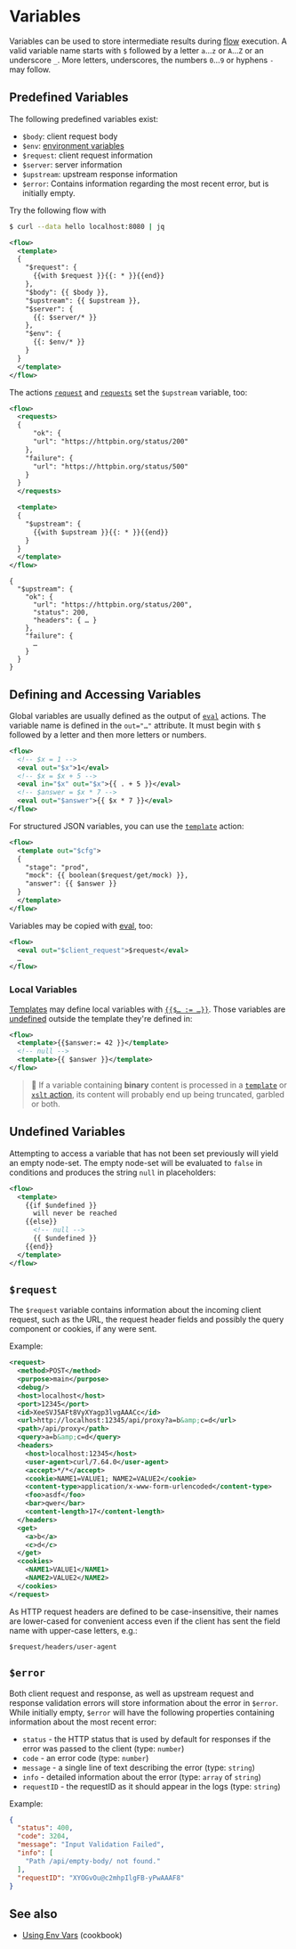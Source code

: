 # Variables

Variables can be used to store intermediate results during [flow](flow.md) execution.
A valid variable name starts with `$` followed by a letter `a`…`z` or `A`…`Z` or an underscore `_`. More letters, underscores, the numbers `0`…`9` or hyphens `-` may follow.


## Predefined Variables

The following predefined variables exist:

* `$body`: client request body
* `$env`: [environment variables](/cookbook/envvars.md)
* `$request`: client request information
* `$server`: server information
* `$upstream`: upstream response information
* `$error`: Contains information regarding the most recent error, but is initially empty.

Try the following flow with

```bash
$ curl --data hello localhost:8080 | jq
```

```xml
<flow>
  <template>
  {
    "$request": {
      {{with $request }}{{: * }}{{end}}
    },
    "$body": {{ $body }},
    "$upstream": {{ $upstream }},
    "$server": {
      {{: $server/* }}
    },
    "$env": {
      {{: $env/* }}
    }
  }
  </template>
</flow>
```

The actions [`request`](actions/request.md) and [`requests`](actions/requests.md) set the `$upstream` variable, too:

```xml
<flow>
  <requests>
  {
      "ok": {
      "url": "https://httpbin.org/status/200"
    },
    "failure": {
      "url": "https://httpbin.org/status/500"
    }
  }
  </requests>

  <template>
  {
    "$upstream": {
      {{with $upstream }}{{: * }}{{end}}
    }
  }
  </template>
</flow>
```


```
{
  "$upstream": {
    "ok": {
      "url": "https://httpbin.org/status/200",
      "status": 200,
      "headers": { … }
    },
    "failure": {
      …
    }
  }
}
```

## Defining and Accessing Variables

Global variables are usually defined as the output of [`eval`](actions/eval.md) actions.
The variable name is defined in the `out="…"` attribute. It must
begin with `$` followed by a letter and then more letters or numbers.

```xml
<flow>
  <!-- $x = 1 -->
  <eval out="$x">1</eval>
  <!-- $x = $x + 5 -->
  <eval in="$x" out="$x">{{ . + 5 }}</eval>
  <!-- $answer = $x * 7 -->
  <eval out="$answer">{{ $x * 7 }}</eval>
</flow>
```

For structured JSON variables, you can use the [`template`](actions/template.md) action:

```xml
<flow>
  <template out="$cfg">
  {
    "stage": "prod",
    "mock": {{ boolean($request/get/mock) }},
    "answer": {{ $answer }}
  }
  </template>
</flow>
```

Variables may be copied with [eval](actions/eval.md), too:

```xml
<flow>
  <eval out="$client_request">$request</eval>
  …
</flow>
```

### Local Variables

[Templates](/reference/templating/README.md) may define local variables with [`{{$… := …}}`](templating/variable.md). Those variables are
[undefined](#undefined-variables) outside the template they're defined in:

```xml
<flow>
  <template>{{$answer:= 42 }}</template>
  <!-- null -->
  <template>{{ $answer }}</template>
</flow>
```

> 📎
> If a variable containing **binary** content is processed in a
> [`template`](actions/template.md) or [`xslt` action](actions/xslt.md),
> its content will probably end up being truncated, garbled or both.

## Undefined Variables

Attempting to access a variable that has not been set previously will yield
an empty node-set. The empty node-set will be evaluated to `false` in
conditions and produces the string `null` in placeholders:

```xml
<flow>
  <template>
    {{if $undefined }}
      will never be reached
    {{else}}
      <!-- null -->
      {{ $undefined }}
    {{end}}
  </template>
</flow>
```

## `$request`

The `$request` variable contains information about the incoming client request, such as the URL, the request header fields and possibly the query component or cookies, if any were sent.

Example:
```xml
<request>
  <method>POST</method>
  <purpose>main</purpose>
  <debug/>
  <host>localhost</host>
  <port>12345</port>
  <id>XeeSVJ5AFt8VyXYagp3lvgAAACc</id>
  <url>http://localhost:12345/api/proxy?a=b&amp;c=d</url>
  <path>/api/proxy</path>
  <query>a=b&amp;c=d</query>
  <headers>
    <host>localhost:12345</host>
    <user-agent>curl/7.64.0</user-agent>
    <accept>*/*</accept>
    <cookie>NAME1=VALUE1; NAME2=VALUE2</cookie>
    <content-type>application/x-www-form-urlencoded</content-type>
    <foo>asdf</foo>
    <bar>qwer</bar>
    <content-length>17</content-length>
  </headers>
  <get>
    <a>b</a>
    <c>d</c>
  </get>
  <cookies>
    <NAME1>VALUE1</NAME1>
    <NAME2>VALUE2</NAME2>
  </cookies>
</request>
```

As HTTP request headers are defined to be case-insensitive, their names are lower-cased for convenient access even if the client has sent the field name with upper-case letters, e.g.:

```
$request/headers/user-agent
```


## `$error`

Both client request and response, as well as upstream request and response validation errors will store information about the error in `$error`. While initially empty, `$error` will have the following properties containing information about the most recent error:

* `status` - the HTTP status that is used by default for responses if the error was passed to the client (type: `number`)
* `code` - an error code (type: `number`)
* `message` - a single line of text describing the error (type: `string`)
* `info` - detailed information about the error (type: `array` of `string`)
* `requestID` - the requestID as it should appear in the logs (type: `string`)

Example:
```json
{
  "status": 400,
  "code": 3204,
  "message": "Input Validation Failed",
  "info": [
    "Path /api/empty-body/ not found."
  ],
  "requestID": "XYOGvOu@c2mhpIlgFB-yPwAAAF8"
}
```

## See also

* [Using Env Vars](/cookbook/envvars.md) (cookbook)
